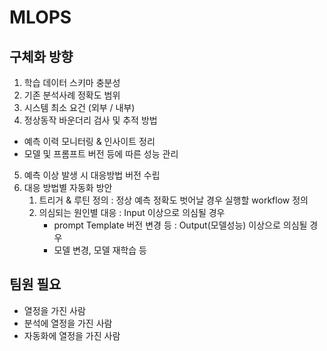 # MLOPS

## 구체화 방향
1. 학습 데이터 스키마 충분성
2. 기존 분석사례 정확도 범위
3. 시스템 최소 요건 (외부 / 내부)
4. 정상동작 바운더리 검사 및 추적 방법
  - 예측 이력 모니터링 & 인사이트 정리
  - 모델 및 프롬프트 버전 등에 따른 성능 관리
5. 예측 이상 발생 시 대응방법 버전 수립
6. 대응 방법별 자동화 방안
   1) 트리거 & 루틴 정의
     : 정상 예측 정확도 벗어날 경우 
       실행할 workflow 정의
   2) 의심되는 원인별 대응
     : Input 이상으로 의심될 경우
      - prompt Template 버전 변경 등
     : Output(모델성능) 이상으로 의심될 경우
      - 모델 변경, 모델 재학습 등

## 팀원 필요
- 열정을 가진 사람
- 분석에 열정을 가진 사람
- 자동화에 열정을 가진 사람